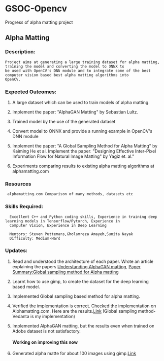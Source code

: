 # GSOC-Opencv
Progress of alpha matting project

## Alpha Matting

### Description: ### 
    Project aims at generating a large training dataset for alpha matting, training the model and converting the model to ONNX to  
    be used with OpenCV's DNN module and to integrate some of the best computer vision based best alpha matting algorithms into 
    OpenCV.

### Expected Outcomes:
   
  1.    A large dataset which can be used to train models of alpha matting.
   
  2.    Implement the paper: "AlphaGAN Matting" by Sebastian Lultz.
        
  3.    Trained model by the use of the generated dataset
        
  4.    Convert model to ONNX and provide a running example in OpenCV's DNN module
  
  5.    Implement the paper: "A Global Sampling Method for Alpha Matting" by Kaiming He et al.
        Implement the paper: "Designing Effective Inter-Pixel Information Flow for Natural Image Matting" by Yagiz et. al."
        
  6.    Experiments comparing results to existing alpha matting algorithms at alphamatting.com    
    
 ### Resources 
     alphamatting.com Comparison of many methods, datasets etc
    
 ### Skills Required:
      Excellent C++ and Python coding skills, Experience in training deep learning models in Tensorflow/Pytorch, Experience in 
      Computer Vision, Experience in Deep Learning
    
      Mentors: Steven Puttemans,Gholamreza Amayeh,Sunita Nayak
      Difficulty: Medium-Hard
      
 
 ### Updates: 
 
 1. Read and understood the architecture of each paper. Wrote an article explaining the papers
    [Understanding AlphaGAN matting](https://medium.com/vedacv/understanding-alphagan-matting-1dfae112a412?source=friends_link&sk=75a7bbf958afbf92f5dc53a4c5ff10d4),
    [Paper Summary:Global sampling method for Alpha matting](https://medium.com/vedacv/paper-summary-a-global-sampling-method-for-alpha-matting-490a4217eb2)
    
 2.  Learnt how to use gimp, to create the dataset for the deep learning based model.
 
 3.  Implemented Global sampling based method for alpha matting.
 
 4.  Verified the implementation is correct. Checked the implementation on Alphamatting.com. Here are the results.[Link](https://drive.google.com/file/d/12BW2q3kEfAoZtR4P6DRzQYCraMbkUsPX/view?usp=sharing) 
     (Global sampling method-Vedanta is my implementation)
  
 5. Implemented AlphaGAN matting, but the results even when trained on Adobe dataset is not satisfactory.
    #### Working on improving this now
    
 6. Generated alpha matte for about 100 images using gimp.[Link](https://drive.google.com/drive/folders/12esYUgcR5PDl_wfZXF9dBpNwvO_60yL9)   

